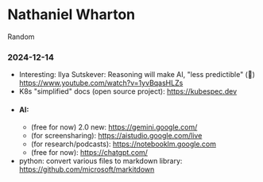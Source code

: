 # Nathaniel Wharton
Random

### 2024-12-14 
- Interesting: Ilya Sutskever: Reasoning will make AI, "less predictible" (🤯) https://www.youtube.com/watch?v=1yvBqasHLZs
- K8s "simplified" docs (open source project): https://kubespec.dev
- #### AI:
  - (free for now) 2.0 new: https://gemini.google.com/
  - (for screensharing): https://aistudio.google.com/live
  - (for research/podcasts): https://notebooklm.google.com
  - (free for now): https://chatgpt.com/
- python: convert various files to markdown library: https://github.com/microsoft/markitdown
